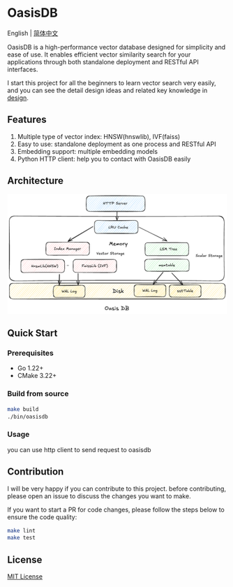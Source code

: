 # OasisDB

English | [简体中文](readmd-CN.md)

OasisDB is a high-performance vector database designed for simplicity and ease of use. It enables efficient vector similarity search for your applications through both standalone deployment and RESTful API interfaces.

I start this project for all the beginners to learn vector search very easily, and you can see the detail design ideas and related key knowledge in [design](docs/设计理念.md).

## Features

1. Multiple type of vector index: HNSW(hnswlib), IVF(faiss)
2. Easy to use: standalone deployment as one process and RESTful API
3. Embedding support: multiple embedding models
4. Python HTTP client: help you to contact with OasisDB easily

## Architecture

![Architecture](./docs/images/architecture.png)

## Quick Start

### Prerequisites

- Go 1.22+
- CMake 3.22+

### Build from source

```bash
make build
./bin/oasisdb
```

### Usage

you can use http client to send request to oasisdb

## Contribution

I will be very happy if you can contribute to this project. before contributing, please open an issue to discuss the changes you want to make.

If you want to start a PR for code changes, please follow the steps below to ensure the code quality:

```bash
make lint
make test
```

## License

[MIT License](LICENSE)
